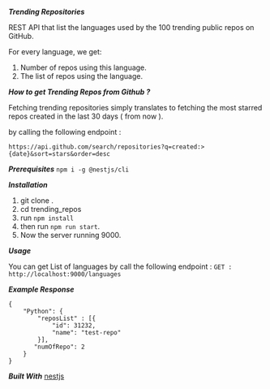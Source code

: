***Trending Repositories*** 

REST API that  list the languages used by the 100 trending public repos on GitHub.

For every language, we get: 

1. Number of repos using this language.
2. The list of repos using the language.
  

***How to get Trending Repos from Github ?***

Fetching trending repositories simply translates to fetching the most starred repos created in the last 30 days ( from now ).

by calling the following endpoint : 

  `https://api.github.com/search/repositories?q=created:>{date}&sort=stars&order=desc`


***Prerequisites***
  `npm i -g @nestjs/cli`

***Installation***
  1. git clone .
  2. cd trending_repos
  3. run `npm install`
  4. then run `npm run start`.
  5. Now the server running 9000.

***Usage*** 

You can get List of languages by call the following endpoint :
    `GET : http://localhost:9000/languages`

***Example Response***

    {
        "Python": {
            "reposList" : [{
                "id": 31232,
                "name": "test-repo"
            }],
           "numOfRepo": 2
        }
    }

***Built With***
[nestjs](https://nestjs.com/)
